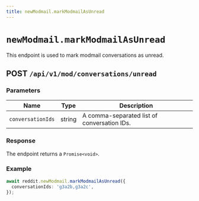 ```yaml
---
title: newModmail.markModmailAsUnread
---
```


# `newModmail.markModmailAsUnread`

This endpoint is used to mark modmail conversations as unread.

## POST `/api/v1/mod/conversations/unread`

### Parameters

| Name              | Type   | Description                                 |
| ----------------- | ------ | ------------------------------------------- |
| `conversationIds` | string | A comma-separated list of conversation IDs. |

### Response

The endpoint returns a `Promise<void>`.

### Example

```typescript
await reddit.newModmail.markModmailAsUnread({
  conversationIds: 'g3a2b,g3a2c',
});
```
